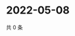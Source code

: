 # 2022-05-08

共 0 条

<!-- BEGIN WEIBO -->
<!-- 最后更新时间 Sun May 08 2022 21:25:10 GMT+0800 (China Standard Time) -->

<!-- END WEIBO -->
